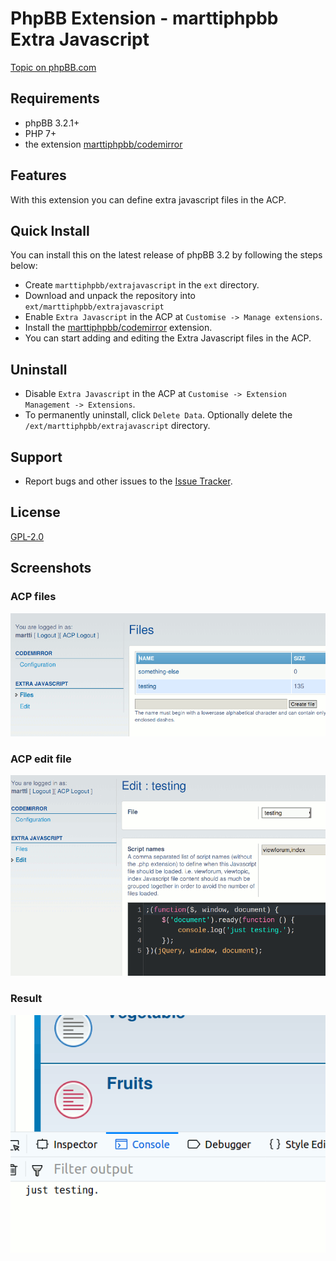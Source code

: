 # PhpBB Extension - marttiphpbb Extra Javascript

[Topic on phpBB.com](https://www.phpbb.com/community/viewtopic.php?f=456&t=2473786)

## Requirements

* phpBB 3.2.1+
* PHP 7+
* the extension [marttiphpbb/codemirror](https://github.com/marttiphpbb/phpbb-ext-codemirror)

## Features

With this extension you can define extra javascript files in the ACP.

## Quick Install

You can install this on the latest release of phpBB 3.2 by following the steps below:

* Create `marttiphpbb/extrajavascript` in the `ext` directory.
* Download and unpack the repository into `ext/marttiphpbb/extrajavascript`
* Enable `Extra Javascript` in the ACP at `Customise -> Manage extensions`.
* Install the [marttiphpbb/codemirror](https://github.com/marttiphpbb/phpbb-ext-codemirror) extension.
* You can start adding and editing the Extra Javascript files in the ACP.

## Uninstall

* Disable `Extra Javascript` in the ACP at `Customise -> Extension Management -> Extensions`.
* To permanently uninstall, click `Delete Data`. Optionally delete the `/ext/marttiphpbb/extrajavascript` directory.

## Support

* Report bugs and other issues to the [Issue Tracker](https://github.com/marttiphpbb/phpbb-ext-extrajavascript/issues).

## License

[GPL-2.0](license.txt)

## Screenshots

### ACP files

![ACP files](doc/files.png)

### ACP edit file

![ACP edit file](doc/edit.png)

### Result

![Result](doc/result.png)
